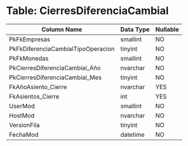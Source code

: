 # Table: CierresDiferenciaCambial

| Column Name | Data Type | Nullable |
|-------------|-----------|----------|
| PkFkEmpresas | smallint | NO |
| PkFkDiferenciaCambialTipoOperacion | tinyint | NO |
| PkFkMonedas | smallint | NO |
| PkCierresDiferenciaCambial_Año | nvarchar | NO |
| PkCierresDiferenciaCambial_Mes | tinyint | NO |
| FkAñoAsiento_Cierre | nvarchar | YES |
| FkAsientos_Cierre | int | YES |
| UserMod | smallint | NO |
| HostMod | nvarchar | NO |
| VersionFila | tinyint | NO |
| FechaMod | datetime | NO |

